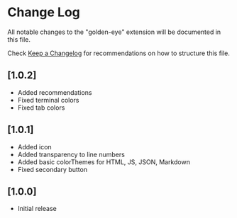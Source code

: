 # Change Log

All notable changes to the "golden-eye" extension will be documented in this file.

Check [Keep a Changelog](http://keepachangelog.com/) for recommendations on how to structure this file.

## [1.0.2]

- Added recommendations
- Fixed terminal colors
- Fixed tab colors

## [1.0.1]

- Added icon
- Added transparency to line numbers
- Added basic colorThemes for HTML, JS, JSON, Markdown
- Fixed secondary button

## [1.0.0]

- Initial release
